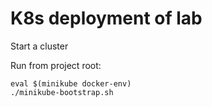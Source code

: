 # K8s deployment of lab

Start a cluster

Run from project root:
```
eval $(minikube docker-env)
./minikube-bootstrap.sh
```